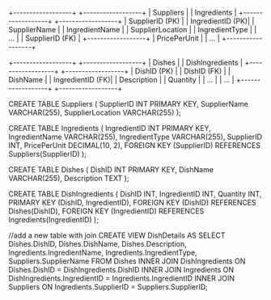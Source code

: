+------------------+          +------------------+
|     Suppliers    |          |   Ingredients   |
+------------------+          +------------------+
| SupplierID (PK)  |          | IngredientID (PK)|
| SupplierName     |          | IngredientName   |
| SupplierLocation |          | IngredientType   |
| ...              |          | SupplierID (FK)  |
+------------------+          | PricePerUnit     |
                             | ...              |
                             +------------------+

+------------------+          +------------------+
|      Dishes      |          | DishIngredients  |
+------------------+          +------------------+
| DishID (PK)      |          | DishID (FK)      |
| DishName         |          | IngredientID (FK)|
| Description      |          | Quantity         |
| ...              |          | ...              |
+------------------+          +------------------+



CREATE TABLE Suppliers (
    SupplierID INT PRIMARY KEY,
    SupplierName VARCHAR(255),
    SupplierLocation VARCHAR(255)
);

CREATE TABLE Ingredients (
    IngredientID INT PRIMARY KEY,
    IngredientName VARCHAR(255),
    IngredientType VARCHAR(255),
    SupplierID INT,
    PricePerUnit DECIMAL(10, 2),
    FOREIGN KEY (SupplierID) REFERENCES Suppliers(SupplierID)
);

CREATE TABLE Dishes (
    DishID INT PRIMARY KEY,
    DishName VARCHAR(255),
    Description TEXT
);

CREATE TABLE DishIngredients (
    DishID INT,
    IngredientID INT,
    Quantity INT,
    PRIMARY KEY (DishID, IngredientID),
    FOREIGN KEY (DishID) REFERENCES Dishes(DishID),
    FOREIGN KEY (IngredientID) REFERENCES Ingredients(IngredientID)
);

//add a new table with join
CREATE VIEW DishDetails AS
SELECT
    Dishes.DishID,
    Dishes.DishName,
    Dishes.Description,
    Ingredients.IngredientName,
    Ingredients.IngredientType,
    Suppliers.SupplierName
FROM
    Dishes
INNER JOIN
    DishIngredients ON Dishes.DishID = DishIngredients.DishID
INNER JOIN
    Ingredients ON DishIngredients.IngredientID = Ingredients.IngredientID
INNER JOIN
    Suppliers ON Ingredients.SupplierID = Suppliers.SupplierID;
